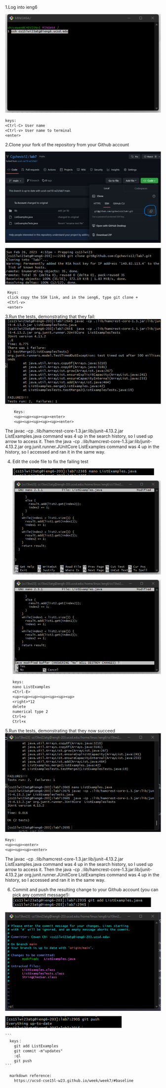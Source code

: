 1.Log into ieng6

![imag](A.png)

```
keys:
<Ctrl-C> User name
<Ctrl-v> User name to terminal
<enter>
```

2.Clone your fork of the repository from your Github account
 
 ![imag](B.png)
 
 ![imag](C.png)
 ```
  Keys:
  click copy the SSH link, and in the ieng6, type git clone + 
  <Ctrl-v>
  <enter>
 ```

3.Run the tests, demonstrating that they fail:
    ![imag](D.png)
   

```
    Keys: 
    <up><up><up><up><enter>
    <up><up><up><up><up><enter>
```

The javac -cp .:lib/hamcrest-core-1.3.jar:lib/junit-4.13.2.jar ListExamples.java command was 4 up in the search history, so I used up arrow to access it. Then the java -cp .:lib/hamcrest-core-1.3.jar:lib/junit-4.13.2.jar org.junit.runner.JUnitCore ListExamples command was 4 up in the history, so I accessed and ran it in the same way.

4. Edit the code file to fix the failing test
     
      ![imag](G.png)
     
      ![imag](E.png)
     
      ![imag](F.png)
      ```
      keys:
      nano ListExamples
      <Ctrl-E>
      <up><up><up><up><up><up><up>
      <right>*12
      delete
      numerical type 2
      Ctrl+o
      Ctrl+x
      ```
      
5.Run the tests, demonstrating that they now succeed
    ![imag](H.png)
       

       
    Keys: 
    <up><up><enter>
    <up><up><up><enter>
     
The javac -cp .:lib/hamcrest-core-1.3.jar:lib/junit-4.13.2.jar ListExamples.java command was 4 up in the search history, so I used up arrow to access it. Then the java -cp .:lib/hamcrest-core-1.3.jar:lib/junit-4.13.2.jar org.junit.runner.JUnitCore ListExamples command was 4 up in the history, so I accessed and ran it in the same way.
   
6. Commit and push the resulting change to your Github account (you can pick any commit message!):
![imag](I.png)

![imag](J.png)

![imag](K.png)
     

    ```
      keys：
        git add ListExamples
        git commit -m"updates"
        :ql
        git push
    ```
      
      markdown reference:
        https://ucsd-cse15l-w23.github.io/week/week7/#baseline
